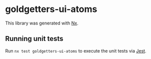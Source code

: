 # goldgetters-ui-atoms

This library was generated with [Nx](https://nx.dev).

## Running unit tests

Run `nx test goldgetters-ui-atoms` to execute the unit tests via [Jest](https://jestjs.io).
